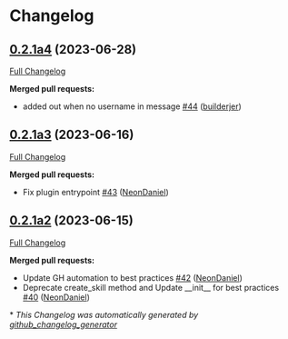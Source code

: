 # Changelog

## [0.2.1a4](https://github.com/NeonGeckoCom/skill-camera/tree/0.2.1a4) (2023-06-28)

[Full Changelog](https://github.com/NeonGeckoCom/skill-camera/compare/0.2.1a3...0.2.1a4)

**Merged pull requests:**

- added out when no username in message [\#44](https://github.com/NeonGeckoCom/skill-camera/pull/44) ([builderjer](https://github.com/builderjer))

## [0.2.1a3](https://github.com/NeonGeckoCom/skill-camera/tree/0.2.1a3) (2023-06-16)

[Full Changelog](https://github.com/NeonGeckoCom/skill-camera/compare/0.2.1a2...0.2.1a3)

**Merged pull requests:**

- Fix plugin entrypoint [\#43](https://github.com/NeonGeckoCom/skill-camera/pull/43) ([NeonDaniel](https://github.com/NeonDaniel))

## [0.2.1a2](https://github.com/NeonGeckoCom/skill-camera/tree/0.2.1a2) (2023-06-15)

[Full Changelog](https://github.com/NeonGeckoCom/skill-camera/compare/0.2.0...0.2.1a2)

**Merged pull requests:**

- Update GH automation to best practices [\#42](https://github.com/NeonGeckoCom/skill-camera/pull/42) ([NeonDaniel](https://github.com/NeonDaniel))
- Deprecate create\_skill method and Update \_\_init\_\_ for best practices [\#40](https://github.com/NeonGeckoCom/skill-camera/pull/40) ([NeonDaniel](https://github.com/NeonDaniel))



\* *This Changelog was automatically generated by [github_changelog_generator](https://github.com/github-changelog-generator/github-changelog-generator)*

